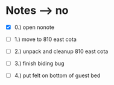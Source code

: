# Notes --> no
- [x] 0.) open nonote
- [ ] 1.) move to 810 east cota
- [ ] 2.) unpack and cleanup 810 east cota
- [ ] 3.) finish biding bug
- [ ] 4.) put felt on bottom of guest bed

